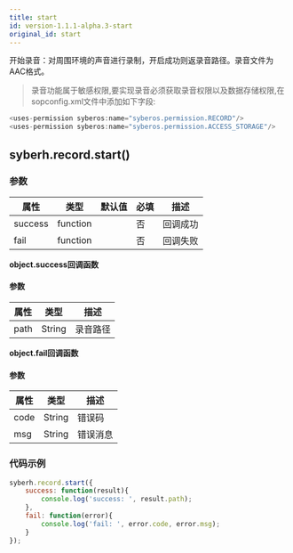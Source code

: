 ```yaml
---
title: start
id: version-1.1.1-alpha.3-start
original_id: start
---
```



开始录音：对周围环境的声音进行录制，开启成功则返录音路径。录音文件为AAC格式。

> 录音功能属于敏感权限,要实现录音必须获取录音权限以及数据存储权限,在sopconfig.xml文件中添加如下字段:

``` javascript
<uses-permission syberos:name="syberos.permission.RECORD"/>
<uses-permission syberos:name="syberos.permission.ACCESS_STORAGE"/>
```

## syberh.record.start()
### **参数**
| 属性     | 类型   | 默认值  |  必填 | 描述                         |
| ---------- | ------- | -------- | ---------------- | ----------------------------------|
| success | function |        | 否       | 回调成功                    |
| fail   | function |        | 否       | 回调失败                    |

**object.success回调函数**
#### 参数
| 属性 | 类型   | 描述         |
| ---- | ------ | ------------ |
| path | String | 录音路径 |

**object.fail回调函数**
#### 参数
| 属性 | 类型   | 描述     |
| ---- | ------ | -------- |
| code | String | 错误码   |
| msg  | String | 错误消息 |



### **代码示例**
``` javascript
syberh.record.start({
	success: function(result){
		console.log('success: ', result.path); 
	},
	fail: function(error){
		console.log('fail: ', error.code, error.msg);
	}
});
```
